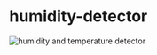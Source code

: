 # humidity-detector
![humidity and temperature detector](https://github.com/med0amine/humidity-detector/assets/151380756/b41266ef-c1b1-4f5f-8b0f-bf5e6d6d94ff)
